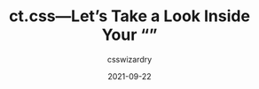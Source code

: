 ---
author: csswizardry
date: 2021-09-22
hidden: true
tags:
  - css
  - performance
  - debugging
target_url: https://csswizardry.com/ct/
title: ct.css—Let’s Take a Look Inside Your “<head>”
---